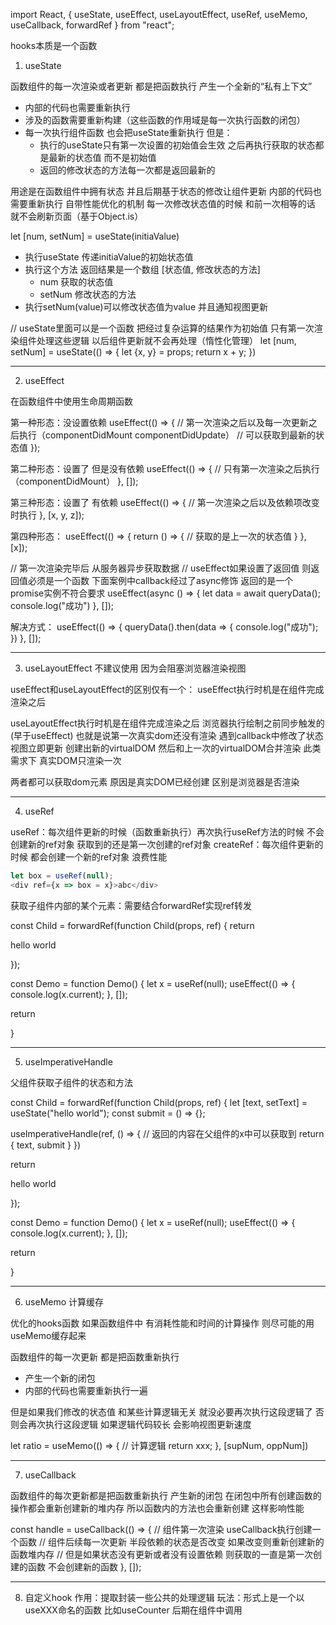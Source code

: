 import React, { useState, useEffect, useLayoutEffect, useRef, useMemo, useCallback, forwardRef } from "react";

hooks本质是一个函数

1. useState

函数组件的每一次渲染或者更新 都是把函数执行 产生一个全新的“私有上下文”
  + 内部的代码也需要重新执行
  + 涉及的函数需要重新构建（这些函数的作用域是每一次执行函数的闭包）
  + 每一次执行组件函数 也会把useState重新执行 但是：
    + 执行的useState只有第一次设置的初始值会生效 之后再执行获取的状态都是最新的状态值 而不是初始值
    + 返回的修改状态的方法每一次都是返回最新的

用途是在函数组件中拥有状态 并且后期基于状态的修改让组件更新 内部的代码也需要重新执行
自带性能优化的机制 每一次修改状态值的时候 和前一次相等的话 就不会刷新页面（基于Object.is）

let [num, setNum] = useState(initiaValue)
  + 执行useState 传递initiaValue的初始状态值
  + 执行这个方法 返回结果是一个数组 [状态值, 修改状态的方法]
    + num 获取的状态值
    + setNum 修改状态的方法
  + 执行setNum(value)可以修改状态值为value 并且通知视图更新

// useState里面可以是一个函数 把经过复杂运算的结果作为初始值 只有第一次渲染组件处理这些逻辑 以后组件更新就不会再处理（惰性化管理）
let [num, setNum] = useState(() => {
  let {x, y} = props;
  return x + y;
})

-------------------------------------------------------------------------

2. useEffect

在函数组件中使用生命周期函数

第一种形态：没设置依赖
useEffect(() => {
  // 第一次渲染之后以及每一次更新之后执行（componentDidMount componentDidUpdate）
  // 可以获取到最新的状态值
});

第二种形态：设置了 但是没有依赖
useEffect(() => {
  // 只有第一次渲染之后执行（componentDidMount）
}, []);

第三种形态：设置了 有依赖
useEffect(() => {
  // 第一次渲染之后以及依赖项改变时执行
}, [x, y, z]);

第四种形态：
useEffect(() => {
  return () => {
   // 获取的是上一次的状态值
  }
}, [x]);

// 第一次渲染完毕后 从服务器异步获取数据
// useEffect如果设置了返回值 则返回值必须是一个函数 下面案例中callback经过了async修饰 返回的是一个promise实例不符合要求
useEffect(async () => {
  let data = await queryData();
  console.log("成功")
}, []);

解决方式：
useEffect(() => {
  queryData().then(data => {
    console.log("成功");
  })
}, []);

-------------------------------------------------------------------------

3. useLayoutEffect 不建议使用 因为会阻塞浏览器渲染视图

useEffect和useLayoutEffect的区别仅有一个：
useEffect执行时机是在组件完成渲染之后

useLayoutEffect执行时机是在组件完成渲染之后 浏览器执行绘制之前同步触发的 (早于useEffect)
也就是说第一次真实dom还没有渲染 遇到callback中修改了状态 视图立即更新 创建出新的virtualDOM 然后和上一次的virtualDOM合并渲染
此类需求下 真实DOM只渲染一次

两者都可以获取dom元素 原因是真实DOM已经创建 区别是浏览器是否渲染

-------------------------------------------------------------------------

4. useRef

useRef：每次组件更新的时候（函数重新执行）再次执行useRef方法的时候 不会创建新的ref对象 获取到的还是第一次创建的ref对象
createRef：每次组件更新的时候 都会创建一个新的ref对象 浪费性能

``` javascript
let box = useRef(null);
<div ref={x => box = x}>abc</div>
```

获取子组件内部的某个元素：需要结合forwardRef实现ref转发

const Child = forwardRef(function Child(props, ref) {
  return <div class="child-box">
    <span ref={ref}>hello world</span>
  </div>
});

const Demo = function Demo() {
  let x = useRef(null);
  useEffect(() => {
    console.log(x.current);
  }, []);

  return <div class="demo">
    <Child ref={x} />
  </div>
}

-------------------------------------------------------------------------

5. useImperativeHandle

父组件获取子组件的状态和方法

const Child = forwardRef(function Child(props, ref) {
  let [text, setText] = useState("hello world");
  const submit = () => {};

  useImperativeHandle(ref, () => {
    // 返回的内容在父组件的x中可以获取到
    return {
      text,
      submit
    }
  })

  return <div class="child-box">
    <span ref={ref}>hello world</span>
  </div>
});

const Demo = function Demo() {
  let x = useRef(null);
  useEffect(() => {
    console.log(x.current);
  }, []);

  return <div class="demo">
    <Child ref={x} />
  </div>
}

-------------------------------------------------------------------------

6. useMemo 计算缓存

优化的hooks函数
如果函数组件中 有消耗性能和时间的计算操作 则尽可能的用useMemo缓存起来

函数组件的每一次更新 都是把函数重新执行
+ 产生一个新的闭包
+ 内部的代码也需要重新执行一遍

但是如果我们修改的状态值 和某些计算逻辑无关 就没必要再次执行这段逻辑了 否则会再次执行这段逻辑 如果逻辑代码较长 会影响视图更新速度

let ratio = useMemo(() => {
  // 计算逻辑
  return xxx;
}, [supNum, oppNum])

-------------------------------------------------------------------------

7. useCallback

函数组件的每次更新都是把函数重新执行 产生新的闭包 在闭包中所有创建函数的操作都会重新创建新的堆内存
所以函数内的方法也会重新创建 这样影响性能

const handle = useCallback(() => {
  // 组件第一次渲染 useCallback执行创建一个函数
  // 组件后续每一次更新 半段依赖的状态是否改变 如果改变则重新创建新的函数堆内存
  // 但是如果状态没有更新或者没有设置依赖 则获取的一直是第一次创建的函数 不会创建新的函数
}, []);

-------------------------------------------------------------------------

8. 自定义hook
作用：提取封装一些公共的处理逻辑
玩法：形式上是一个以useXXX命名的函数 比如useCounter 后期在组件中调用